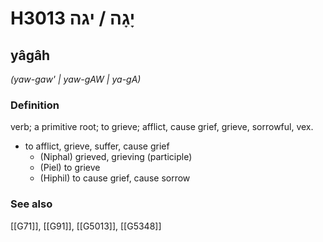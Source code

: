 # H3013 יָגָה / יגה

## yâgâh

_(yaw-gaw' | yaw-ɡAW | ya-ɡA)_

### Definition

verb; a primitive root; to grieve; afflict, cause grief, grieve, sorrowful, vex.

- to afflict, grieve, suffer, cause grief
    - (Niphal) grieved, grieving (participle)
    - (Piel) to grieve
    - (Hiphil) to cause grief, cause sorrow
### See also

[[G71]], [[G91]], [[G5013]], [[G5348]]

